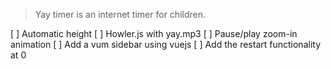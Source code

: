 > Yay timer is an internet timer for children.

[ ] Automatic height
[ ] Howler.js with yay.mp3
[ ] Pause/play zoom-in animation
[ ] Add a vum sidebar using vuejs
[ ] Add the restart functionality at 0
